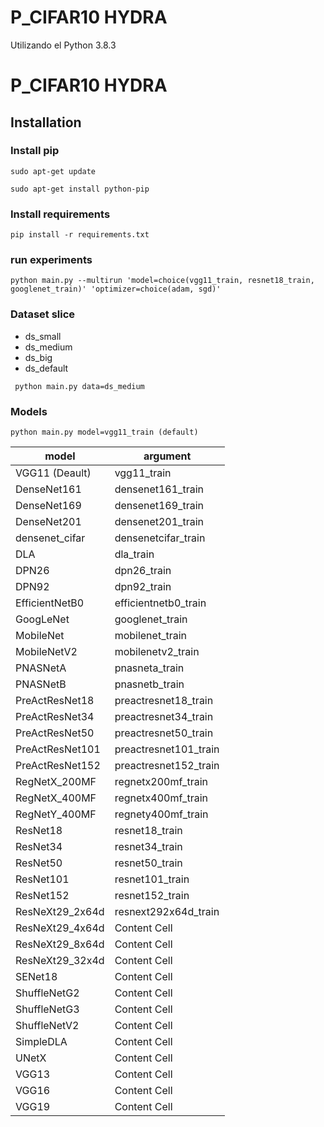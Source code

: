 # P_CIFAR10 HYDRA

Utilizando el Python 3.8.3

# P_CIFAR10 HYDRA

## Installation

### Install pip

```
sudo apt-get update
```

```
sudo apt-get install python-pip
```

### Install requirements

```
pip install -r requirements.txt 
```

### run experiments
```
python main.py --multirun 'model=choice(vgg11_train, resnet18_train, googlenet_train)' 'optimizer=choice(adam, sgd)'
```

### Dataset slice
- ds_small
- ds_medium
- ds_big
- ds_default
```
 python main.py data=ds_medium 
 ```
 
 ### Models

 ```
 python main.py model=vgg11_train (default)
 ```
 | model  | argument |
| ------------- | ------------- |
| VGG11 (Deault)  | vgg11_train  |
| DenseNet161  | densenet161_train  |
| DenseNet169  | densenet169_train  |
| DenseNet201  | densenet201_train  |
| densenet_cifar  | densenetcifar_train  |
| DLA  | dla_train  |
| DPN26  | dpn26_train  |
| DPN92  | dpn92_train  |
| EfficientNetB0  | efficientnetb0_train  |
| GoogLeNet  | googlenet_train  |
| MobileNet  | mobilenet_train  |
| MobileNetV2  | mobilenetv2_train  |
| PNASNetA  | pnasneta_train  |
| PNASNetB  | pnasnetb_train  |
| PreActResNet18  | preactresnet18_train  |
| PreActResNet34  | preactresnet34_train  |
| PreActResNet50  | preactresnet50_train  |
| PreActResNet101  | preactresnet101_train  |
| PreActResNet152  | preactresnet152_train  |
| RegNetX_200MF  | regnetx200mf_train  |
| RegNetX_400MF  | regnetx400mf_train  |
| RegNetY_400MF  | regnety400mf_train  |
| ResNet18  | resnet18_train  |
| ResNet34  | resnet34_train  |
| ResNet50  | resnet50_train  |
| ResNet101  | resnet101_train  |
| ResNet152  | resnet152_train  |
| ResNeXt29_2x64d  | resnext292x64d_train  |
| ResNeXt29_4x64d  | Content Cell  |
| ResNeXt29_8x64d  | Content Cell  |
| ResNeXt29_32x4d  | Content Cell  |
| SENet18  | Content Cell  |
| ShuffleNetG2  | Content Cell  |
| ShuffleNetG3  | Content Cell  |
| ShuffleNetV2  | Content Cell  |
| SimpleDLA  | Content Cell  |
| UNetX  | Content Cell  |
| VGG13  | Content Cell  |
| VGG16  | Content Cell  |
| VGG19  | Content Cell  |
